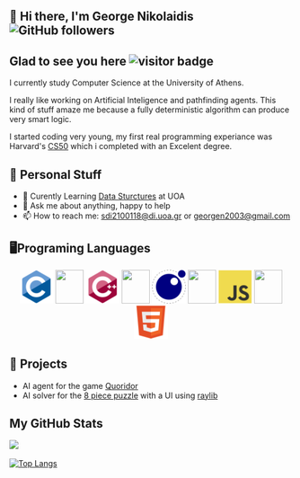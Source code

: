 ## 👋 Hi there, I'm George Nikolaidis <img alt="GitHub followers" src="https://img.shields.io/github/followers/georgen2003?label=Github%20followers&style=for-the-badge">


## Glad to see you here  ![visitor badge](https://visitor-badge.glitch.me/badge?page_id=jgeorgen2003.georgen2003)

I currently study Computer Science at the University of Athens.

I really like working on Artificial Inteligence and pathfinding agents. This kind of stuff amaze me because a fully deterministic algorithm can produce very smart logic.

I started coding very young, my first real programming experiance was Harvard's [CS50](https://pll.harvard.edu/course/cs50-introduction-computer-science?delta=0) which i completed with an Excelent degree.

## 🧍 Personal Stuff
- 💾 Curently Learning [Data Sturctures](http://cgi.di.uoa.gr/~k08/) at UOA
- 💬 Ask me about anything, happy to help
- 📫 How to reach me: sdi2100118@di.uoa.gr or georgen2003@gmail.com

## 🖥️Programing Languages
<div>
  <p align="center">
    <img title=C src=https://github.com/devicons/devicon/blob/master/icons/c/c-original.svg width=60 height=60>
    <img src=https://upload.wikimedia.org/wikipedia/commons/5/59/Empty.png width=50 height=60>
    <img title=C++ src=https://github.com/devicons/devicon/blob/master/icons/cplusplus/cplusplus-original.svg width=60 height=60 style="">
    <img src=https://upload.wikimedia.org/wikipedia/commons/5/59/Empty.png width=50 height=60>
    <img title=Lua src=https://github.com/devicons/devicon/blob/master/icons/lua/lua-original.svg width=60 height=60>
    <img src=https://upload.wikimedia.org/wikipedia/commons/5/59/Empty.png width=50 height=60>
    <img title=JavaScript src=https://github.com/devicons/devicon/blob/master/icons/javascript/javascript-original.svg width=60 height=60>
    <img src=https://upload.wikimedia.org/wikipedia/commons/5/59/Empty.png width=50 height=60>
    <img title=HTML src=https://github.com/devicons/devicon/blob/master/icons/html5/html5-original.svg width=60 height=60>
  </p>
</div>
    

## 🔌 Projects
- AI agent for the game [Quoridor](https://en.wikipedia.org/wiki/Quoridor)
 - AI solver for the [8 piece puzzle](https://www.artbylogic.com/puzzles/numSlider/numberShuffle.htm?rows=3&cols=3&sqr=1) with a UI using [raylib](https://www.raylib.com/)


## My GitHub Stats
<img height="180em" src="https://github-readme-stats.vercel.app/api?username=georgen2003&show_icons=true&hide_border=true&count_private=true&include_all_commits=true&theme=github_dark" />

[![Top Langs](https://github-readme-stats.vercel.app/api/top-langs/?username=georgen2003&layout=compact&theme=github_dark&hide_border=true)](https://github.com/anuraghazra/github-readme-stats)

